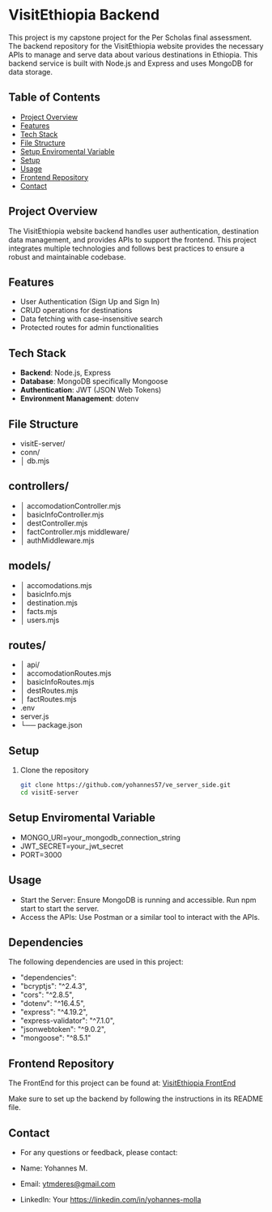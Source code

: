 # VisitEthiopia Backend

This project is my capstone project for the Per Scholas final assessment. The backend repository for the VisitEthiopia website provides the necessary APIs to manage and serve data about various destinations in Ethiopia. This backend service is built with Node.js and Express and uses MongoDB for data storage.

## Table of Contents

- [Project Overview](#project-overview)
- [Features](#features)
- [Tech Stack](#tech-stack)
- [File Structure](#file-structure)
- [Setup Enviromental Variable](#env)
- [Setup](#setup)
- [Usage](#usage)
- [Frontend Repository](#frontend-repository)
- [Contact](#contact)

## Project Overview

The VisitEthiopia website backend handles user authentication, destination data management, and provides APIs to support the frontend. This project integrates multiple technologies and follows best practices to ensure a robust and maintainable codebase.

## Features

- User Authentication (Sign Up and Sign In)
- CRUD operations for destinations
- Data fetching with case-insensitive search
- Protected routes for admin functionalities

## Tech Stack

- **Backend**: Node.js, Express
- **Database**: MongoDB specifically Mongoose
- **Authentication**: JWT (JSON Web Tokens)
- **Environment Management**: dotenv

## File Structure

- visitE-server/
-  conn/
- │  db.mjs

##  controllers/

- │  accomodationController.mjs
- │  basicInfoController.mjs
- │  destController.mjs
- │  factController.mjs
   middleware/
- │  authMiddleware.mjs

##  models/

- │  accomodations.mjs
- │  basicInfo.mjs
- │  destination.mjs
- │  facts.mjs
- │  users.mjs

##  routes/

- │  api/
- │  accomodationRoutes.mjs
- │  basicInfoRoutes.mjs
- │  destRoutes.mjs
- │  factRoutes.mjs
-  .env
-  server.js
- └── package.json

## Setup

1. Clone the repository
   ```bash
   git clone https://github.com/yohannes57/ve_server_side.git
   cd visitE-server
   ```

## Setup Enviromental Variable

- MONGO_URI=your_mongodb_connection_string
- JWT_SECRET=your_jwt_secret
- PORT=3000

## Usage

- Start the Server: Ensure MongoDB is running and accessible. Run npm start to start the server.
- Access the APIs: Use Postman or a similar tool to interact with the APIs.

## Dependencies

The following dependencies are used in this project:

- "dependencies":
- "bcryptjs": "^2.4.3",
- "cors": "^2.8.5",
- "dotenv": "^16.4.5",
- "express": "^4.19.2",
- "express-validator": "^7.1.0",
- "jsonwebtoken": "^9.0.2",
- "mongoose": "^8.5.1"

## Frontend Repository

The FrontEnd for this project can be found at: [VisitEthiopia FrontEnd](https://github.com/yohannes57/ve_client_side.git)

Make sure to set up the backend by following the instructions in its README file.

## Contact

- For any questions or feedback, please contact:

- Name: Yohannes M.
- Email: ytmderes@gmail.com
- LinkedIn: Your https://linkedin.com/in/yohannes-molla

